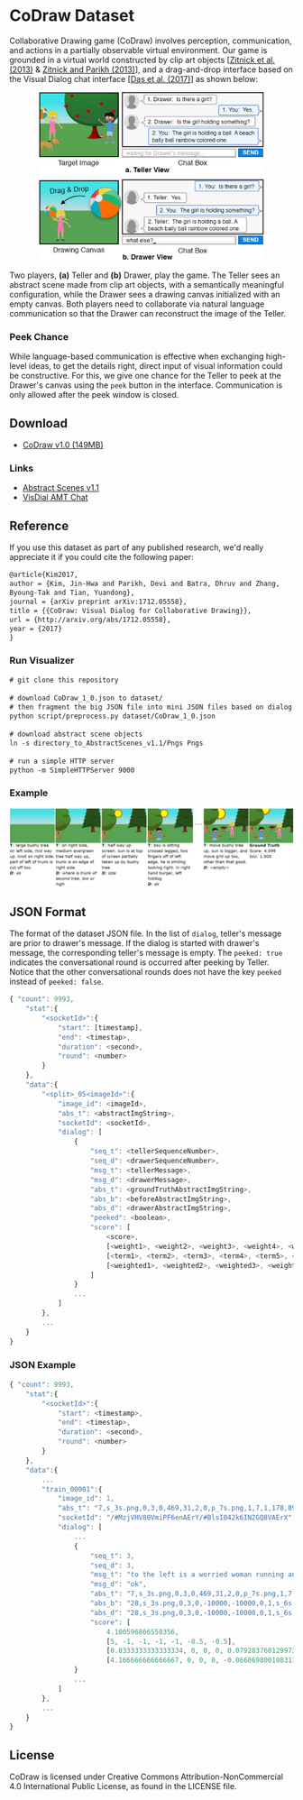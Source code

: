 # CoDraw Dataset
Collaborative Drawing game (CoDraw) involves perception, communication, and actions in a partially observable virtual environment. Our game is grounded in a virtual world constructed by clip art objects [[Zitnick et al. (2013)](http://ieeexplore.ieee.org/document/6751319/) & [Zitnick and Parikh (2013)](https://www.cv-foundation.org/openaccess/content_cvpr_2013/papers/Zitnick_Bringing_Semantics_into_2013_CVPR_paper.pdf)], and a drag-and-drop interface based on the Visual Dialog chat interface [[Das et al. (2017)](https://visualdialog.org/)] as shown below:

<p align="center"><img alt="Overview of the proposed Collaborative Drawing task" src="imgs/codraw_schema.png" width="400px"></p>

Two players, **(a)** Teller and **(b)** Drawer, play the game. The Teller sees an abstract scene made from clip art objects, with a semantically meaningful configuration, while the Drawer sees a drawing canvas initialized with an empty canvas. Both players need to collaborate via natural language communication so that the Drawer can reconstruct the image of the Teller. 

### Peek Chance
While language-based communication is effective when exchanging high-level ideas, to get the details right, direct input of visual information could be constructive. For this, we give one chance for the Teller to peek at the Drawer's canvas using the `peek` button in the interface. Communication is only allowed after the peek window is closed.

## Download
* [CoDraw v1.0 (149MB)](https://drive.google.com/file/d/0B-u9nH58139bTy1XRFdqaVEzUGs/view?usp=sharing)

### Links
* [Abstract Scenes v1.1](https://vision.ece.vt.edu/clipart/)
* [VisDial AMT Chat](https://github.com/batra-mlp-lab/visdial-amt-chat)

## Reference

If you use this dataset as part of any published research, we'd really appreciate it if you could cite the following paper:
```
@article{Kim2017,
author = {Kim, Jin-Hwa and Parikh, Devi and Batra, Dhruv and Zhang, Byoung-Tak and Tian, Yuandong},
journal = {arXiv preprint arXiv:1712.05558},
title = {{CoDraw: Visual Dialog for Collaborative Drawing}},
url = {http://arxiv.org/abs/1712.05558},
year = {2017}
}
```

### Run Visualizer

```
# git clone this repository

# download CoDraw_1_0.json to dataset/
# then fragment the big JSON file into mini JSON files based on dialog 
python script/preprocess.py dataset/CoDraw_1_0.json

# download abstract scene objects
ln -s directory_to_AbstractScenes_v1.1/Pngs Pngs

# run a simple HTTP server
python -m SimpleHTTPServer 9000
```

### Example

<p align="center"><img alt="An example from our Collaborative Drawing (CoDraw) dataset" src="imgs/example.png" width="800px"></p>

## JSON Format

The format of the dataset JSON file. In the list of `dialog`, teller's message are prior to drawer's message. If the dialog is started with drawer's message, the corresponding teller's message is empty. The `peeked: true` indicates the conversational round is occurred after peeking by Teller. Notice that the other conversational rounds does not have the key `peeked` instead of `peeked: false`.

```js
{ "count": 9993,
    "stat":{
        "<socketId>":{
            "start": [timestamp],
            "end": <timestap>,
            "duration": <second>,
            "round": <number>
        }
    },
    "data":{
        "<split>_05<imageId>":{
            "image_id": <imageId>,
            "abs_t": <abstractImgString>,
            "socketId": <socketId>,
            "dialog": [
                {
                    "seq_t": <tellerSequenceNumber>,
                    "seq_d": <drawerSequenceNumber>,
                    "msg_t": <tellerMessage>,
                    "msg_d": <drawerMessage>,
                    "abs_t": <groundTruthAbstractImgString>,
                    "abs_b": <beforeAbstractImgString>,
                    "abs_d": <drawerAbstractImgString>,
                    "peeked": <boolean>,
                    "score": [
                        <score>, 
                        [<weight1>, <weight2>, <weight3>, <weight4>, <weight5>, <weight6>, <weight7>], 
                        [<term1>, <term2>, <term3>, <term4>, <term5>, <term6>, <term7>], 
                        [<weighted1>, <weighted2>, <weighted3>, <weighted4>, <weighted5>, <weighted6>, <weighted7>]
                    ]
                }
                ...
            ]
        },
        ...
    }
}
```

### JSON Example

```js
{ "count": 9993,
    "stat":{
        "<socketId>":{
            "start": <timestamp>,
            "end": <timestap>,
            "duration": <second>,
            "round": <number>
        }
    },
    "data":{
        ...
        "train_00001":{
            "image_id": 1,
            "abs_t": "7,s_3s.png,0,3,0,469,31,2,0,p_7s.png,1,7,1,178,89,2,1,hb0_10s.png,2,10,2,100,250,1,0,hb1_4s.png,3,4,3,391,248,1,1,a_4s.png,4,4,4,205,98,1,0,c_7s.png,5,7,5,87,181,1,0,t_4s.png,6,4,7,279,115,1,1",
            "socketId": "/#MzjVHV80VmiPF6enAErY/#BlsI042k6IN2GQ8VAErX",
            "dialog": [
                ...
                {
                    "seq_t": 3,
                    "seq_d": 3,
                    "msg_t": "to the left is a worried woman running and to the right is an angry boy kicking a soccer ball at her.",
                    "msg_d": "ok",
                    "abs_t": "7,s_3s.png,0,3,0,469,31,2,0,p_7s.png,1,7,1,178,89,2,1,hb0_10s.png,2,10,2,100,250,1,0,hb1_4s.png,3,4,3,391,248,1,1,a_4s.png,4,4,4,205,98,1,0,c_7s.png,5,7,5,87,181,1,0,t_4s.png,6,4,7,279,115,1,1",
                    "abs_b": "28,s_3s.png,0,3,0,-10000,-10000,0,1,s_6s.png,1,6,0,-10000,-10000,0,0,s_1s.png,2,1,0,-10000,-10000,0,1,p_9s.png,3,9,1,445,150,1,1,p_8s.png,4,8,1,31,80,0,0,p_0s.png,5,0,1,-10000,-10000,0,1,p_1s.png,6,1,1,-10000,-10000,0,1,hb0_6s.png,7,6,2,-10000,-10000,0,1,hb0_5s.png,8,5,2,-10000,-10000,0,1,hb0_10s.png,9,10,2,-10000,-10000,0,0,hb0_33s.png,10,33,2,-10000,-10000,0,0,hb0_28s.png,11,28,2,-10000,-10000,0,0,hb1_29s.png,12,29,3,-10000,-10000,0,1,hb1_18s.png,13,18,3,-10000,-10000,0,0,hb1_11s.png,14,11,3,-10000,-10000,0,1,hb1_8s.png,15,8,3,-10000,-10000,0,0,hb1_21s.png,16,21,3,-10000,-10000,0,0,a_2s.png,17,2,4,-10000,-10000,0,1,a_3s.png,18,3,4,-10000,-10000,0,1,c_1s.png,19,1,5,-10000,-10000,0,1,c_8s.png,20,8,5,-10000,-10000,0,0,c_0s.png,21,0,5,-10000,-10000,0,0,e_6s.png,22,6,6,-10000,-10000,0,1,e_2s.png,23,2,6,-10000,-10000,0,0,t_4s.png,24,4,7,-10000,-10000,0,0,t_5s.png,25,5,7,-10000,-10000,0,1,t_10s.png,26,10,7,-10000,-10000,0,1,t_7s.png,27,7,7,-10000,-10000,0,1,",
                    "abs_d": "28,s_3s.png,0,3,0,-10000,-10000,0,1,s_6s.png,1,6,0,-10000,-10000,0,0,s_1s.png,2,1,0,-10000,-10000,0,1,p_9s.png,3,9,1,445,150,1,1,p_8s.png,4,8,1,31,80,0,0,p_0s.png,5,0,1,-10000,-10000,0,1,p_1s.png,6,1,1,-10000,-10000,0,1,hb0_6s.png,7,6,2,-10000,-10000,0,1,hb0_5s.png,8,5,2,-10000,-10000,0,1,hb0_10s.png,9,10,2,387,287,0,1,hb0_33s.png,10,33,2,-10000,-10000,0,0,hb0_28s.png,11,28,2,-10000,-10000,0,0,hb1_29s.png,12,29,3,-10000,-10000,0,1,hb1_18s.png,13,18,3,128,269,0,0,hb1_11s.png,14,11,3,-10000,-10000,0,1,hb1_8s.png,15,8,3,-10000,-10000,0,0,hb1_21s.png,16,21,3,-10000,-10000,0,0,a_2s.png,17,2,4,-10000,-10000,0,1,a_3s.png,18,3,4,-10000,-10000,0,1,c_1s.png,19,1,5,-10000,-10000,0,1,c_8s.png,20,8,5,-10000,-10000,0,0,c_0s.png,21,0,5,-10000,-10000,0,0,e_6s.png,22,6,6,-10000,-10000,0,1,e_2s.png,23,2,6,-10000,-10000,0,0,t_4s.png,24,4,7,248,273,0,0,t_5s.png,25,5,7,-10000,-10000,0,1,t_10s.png,26,10,7,-10000,-10000,0,1,t_7s.png,27,7,7,-10000,-10000,0,1,",
                    "score": [
                        4.100596866558356, 
                        [5, -1, -1, -1, -1, -0.5, -0.5], 
                        [0.8333333333333334, 0, 0, 0, 0.07928376012997321, 0, 0],
                        [4.166666666666667, 0, 0, 0, -0.06606980010831101, 0, 0]],
                }
                ...
            ]
        },
        ...
    }
}
```

## License
CoDraw is licensed under Creative Commons Attribution-NonCommercial 4.0 International Public License, as found in the LICENSE file.
